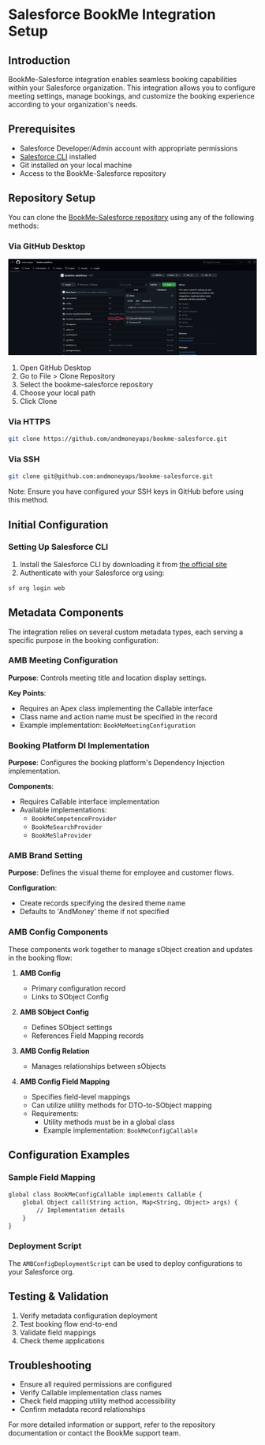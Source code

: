 # Salesforce BookMe Integration Setup

## Introduction
BookMe-Salesforce integration enables seamless booking capabilities within your Salesforce organization. This integration allows you to configure meeting settings, manage bookings, and customize the booking experience according to your organization's needs.

## Prerequisites
- Salesforce Developer/Admin account with appropriate permissions
- [Salesforce CLI](https://developer.salesforce.com/tools/salesforcecli) installed
- Git installed on your local machine
- Access to the BookMe-Salesforce repository

## Repository Setup
You can clone the [BookMe-Salesforce repository](https://github.com/andmoneyaps/bookme-salesforce#) using any of the following methods:

### Via GitHub Desktop
![Cloning using github desktop](../assets/images/gh-desktop-clone.png)
1. Open GitHub Desktop
2. Go to File > Clone Repository
3. Select the bookme-salesforce repository
4. Choose your local path
5. Click Clone

### Via HTTPS
```bash
git clone https://github.com/andmoneyaps/bookme-salesforce.git
```

### Via SSH
```bash
git clone git@github.com:andmoneyaps/bookme-salesforce.git
```
Note: Ensure you have configured your SSH keys in GitHub before using this method.

## Initial Configuration

### Setting Up Salesforce CLI
1. Install the Salesforce CLI by downloading it from [the official site](https://developer.salesforce.com/tools/salesforcecli)
2. Authenticate with your Salesforce org using:
```bash
sf org login web
```

## Metadata Components
The integration relies on several custom metadata types, each serving a specific purpose in the booking configuration:

### AMB Meeting Configuration
**Purpose**: Controls meeting title and location display settings.

**Key Points**:
- Requires an Apex class implementing the Callable interface
- Class name and action name must be specified in the record
- Example implementation: `BookMeMeetingConfiguration`

### Booking Platform DI Implementation
**Purpose**: Configures the booking platform's Dependency Injection implementation.

**Components**:
- Requires Callable interface implementation
- Available implementations:
  - `BookMeCompetenceProvider`
  - `BookMeSearchProvider`
  - `BookMeSlaProvider`

### AMB Brand Setting
**Purpose**: Defines the visual theme for employee and customer flows.

**Configuration**:
- Create records specifying the desired theme name
- Defaults to 'AndMoney' theme if not specified

### AMB Config Components
These components work together to manage sObject creation and updates in the booking flow:

1. **AMB Config**
   - Primary configuration record
   - Links to SObject Config

2. **AMB SObject Config**
   - Defines SObject settings
   - References Field Mapping records

3. **AMB Config Relation**
   - Manages relationships between sObjects

4. **AMB Config Field Mapping**
   - Specifies field-level mappings
   - Can utilize utility methods for DTO-to-SObject mapping
   - Requirements:
     - Utility methods must be in a global class
     - Example implementation: `BookMeConfigCallable`

## Configuration Examples

### Sample Field Mapping
```apex
global class BookMeConfigCallable implements Callable {
    global Object call(String action, Map<String, Object> args) {
        // Implementation details
    }
}
```

### Deployment Script
The `AMBConfigDeploymentScript` can be used to deploy configurations to your Salesforce org.

## Testing & Validation
1. Verify metadata configuration deployment
2. Test booking flow end-to-end
3. Validate field mappings
4. Check theme applications

## Troubleshooting
- Ensure all required permissions are configured
- Verify Callable implementation class names
- Check field mapping utility method accessibility
- Confirm metadata record relationships

For more detailed information or support, refer to the repository documentation or contact the BookMe support team.
